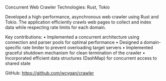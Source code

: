 Concurrent Web Crawler 
Technologies: Rust, Tokio

Developed a high-performance, asynchronous web crawler using Rust and Tokio. The application efficiently crawls web pages to collect and index data while respecting rate limits for each domain.

Key contributions:
• Implemented a concurrent architecture using connection and parser pools for optimal performance
• Designed a domain-specific rate limiter to prevent overloading target servers
• Implemented graceful shutdown mechanism for clean termination of the crawler
• Incorporated efficient data structures (DashMap) for concurrent access to shared state

GitHub: https://github.com/wcygan/crawler